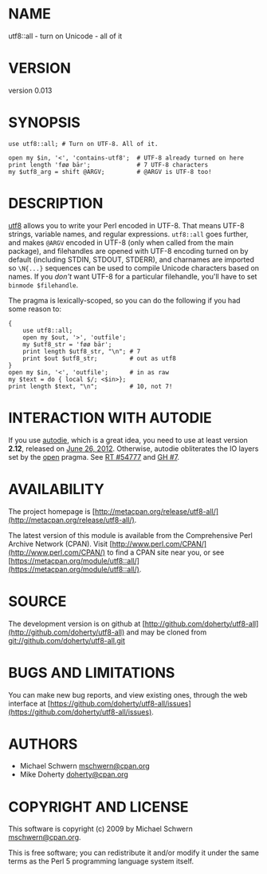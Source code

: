# NAME

utf8::all - turn on Unicode - all of it

# VERSION

version 0.013

# SYNOPSIS

    use utf8::all; # Turn on UTF-8. All of it.

    open my $in, '<', 'contains-utf8';  # UTF-8 already turned on here
    print length 'føø bār';             # 7 UTF-8 characters
    my $utf8_arg = shift @ARGV;         # @ARGV is UTF-8 too!

# DESCRIPTION

[utf8](https://metacpan.org/pod/utf8) allows you to write your Perl encoded in UTF-8. That means UTF-8
strings, variable names, and regular expressions. `utf8::all` goes further, and
makes `@ARGV` encoded in UTF-8 (only when called from the main package),
and filehandles are opened with UTF-8 encoding
turned on by default (including STDIN, STDOUT, STDERR), and charnames are
imported so `\N{...}` sequences can be used to compile Unicode characters based
on names. If you _don't_ want UTF-8 for a particular filehandle, you'll have to
set `binmode $filehandle`.

The pragma is lexically-scoped, so you can do the following if you had some
reason to:

    {
        use utf8::all;
        open my $out, '>', 'outfile';
        my $utf8_str = 'føø bār';
        print length $utf8_str, "\n"; # 7
        print $out $utf8_str;         # out as utf8
    }
    open my $in, '<', 'outfile';      # in as raw
    my $text = do { local $/; <$in>};
    print length $text, "\n";         # 10, not 7!

# INTERACTION WITH AUTODIE

If you use [autodie](https://metacpan.org/pod/autodie), which is a great idea, you need to use at least version
**2.12**, released on [June 26, 2012](https://metacpan.org/source/PJF/autodie-2.12/Changes#L3).
Otherwise, autodie obliterates the IO layers set by the [open](https://metacpan.org/pod/open) pragma. See
[RT #54777](https://rt.cpan.org/Ticket/Display.html?id=54777) and
[GH #7](https://github.com/doherty/utf8-all/issues/7).

# AVAILABILITY

The project homepage is [http://metacpan.org/release/utf8-all/](http://metacpan.org/release/utf8-all/).

The latest version of this module is available from the Comprehensive Perl
Archive Network (CPAN). Visit [http://www.perl.com/CPAN/](http://www.perl.com/CPAN/) to find a CPAN
site near you, or see [https://metacpan.org/module/utf8::all/](https://metacpan.org/module/utf8::all/).

# SOURCE

The development version is on github at [http://github.com/doherty/utf8-all](http://github.com/doherty/utf8-all)
and may be cloned from [git://github.com/doherty/utf8-all.git](git://github.com/doherty/utf8-all.git)

# BUGS AND LIMITATIONS

You can make new bug reports, and view existing ones, through the
web interface at [https://github.com/doherty/utf8-all/issues](https://github.com/doherty/utf8-all/issues).

# AUTHORS

- Michael Schwern <mschwern@cpan.org>
- Mike Doherty <doherty@cpan.org>

# COPYRIGHT AND LICENSE

This software is copyright (c) 2009 by Michael Schwern <mschwern@cpan.org>.

This is free software; you can redistribute it and/or modify it under
the same terms as the Perl 5 programming language system itself.
